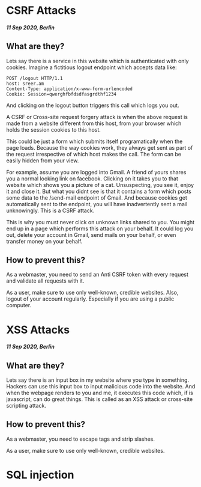 # CSRF Attacks

#### *11 Sep 2020, Berlin*

## What are they?

Lets say there is a service in this website which is authenticated with only cookies. Imagine a fictitious logout endpoint which accepts data like:

```
POST /logout HTTP/1.1
host: sreer.am
Content-Type: application/x-www-form-urlencoded
Cookie: Session=qwerghfbfdsdfasgrdthf1234
```

And clicking on the logout button triggers this call which logs you out.

A CSRF or Cross-site request forgery attack is when the above request is made from a website different from this host, from your browser which holds the session cookies to this host.

This could be just a form which submits itself programatically when the page loads. Because the way cookies work, they always get sent as part of the request irrespective of which host makes the call. The form can be easily hidden from your view.

For example, assume you are logged into Gmail. A friend of yours shares you a normal looking link on facebook. Clicking on it takes you to that website which shows you a picture of a cat. Unsuspecting, you see it, enjoy it and close it. But what you didnt see is that it contains a form which posts some data to the /send-mail endpoint of Gmail. And because cookies get automatically sent to the endpoint, you will have inadvertently sent a mail unknowingly. This is a CSRF attack.

This is why you must never click on unknown links shared to you. You might end up in a page which performs this attack on your behalf. It could log you out, delete your account in Gmail, send mails on your behalf, or even transfer money on your behalf.

## How to prevent this?

As a webmaster, you need to send an Anti CSRF token with every request and validate all requests with it.

As a user, make sure to use only well-known, credible websites. Also, logout of your account regularly. Especially if you are using a public computer.

# XSS Attacks

#### *11 Sep 2020, Berlin*

## What are they?

Lets say there is an input box in my website where you type in something. Hackers can use this input box to input malicious code into the website. And when the webpage renders to you and me, it executes this code which, if is javascript, can do great things. This is called as an XSS attack or cross-site scripting attack.

## How to prevent this?

As a webmaster, you need to escape tags and strip slashes.

As a user, make sure to use only well-known, credible websites.

# SQL injection

&nbsp;
